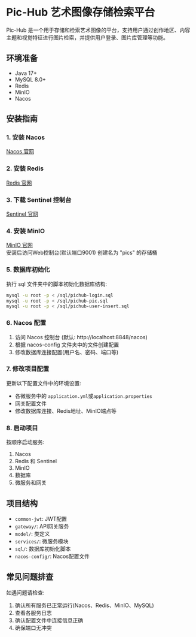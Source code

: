# Pic-Hub 艺术图像存储检索平台

Pic-Hub 是一个用于存储和检索艺术图像的平台，支持用户通过创作地区、内容主题和视觉特征进行图片检索，并提供用户登录、图片库管理等功能。

## 环境准备

- Java 17+
- MySQL 8.0+
- Redis 
- MinIO
- Nacos 

## 安装指南

### 1. 安装 Nacos
[Nacos 官网](https://github.com/alibaba/nacos/releases)

### 2. 安装 Redis
[Redis 官网](https://github.com/tporadowski/redis/releases)

### 3. 下载 Sentinel 控制台
[Sentinel 官网](https://github.com/alibaba/Sentinel/releases/tag/1.8.6)

### 4. 安装 MinIO
[MinIO 官网](https://min.io/)  
安装后访问Web控制台(默认端口9001)
创建名为 "pics" 的存储桶

### 5. 数据库初始化
执行 sql 文件夹中的脚本初始化数据库结构:
```bash
mysql -u root -p < /sql/pichub-login.sql
mysql -u root -p < /sql/pichub-pic.sql
mysql -u root -p < /sql/pichub-user-insert.sql
```

### 6. Nacos 配置
1. 访问 Nacos 控制台 (默认: http://localhost:8848/nacos)
2. 根据 nacos-config 文件夹中的文件创建配置
3. 修改数据库连接配置(用户名、密码、端口等)

### 7. 修改项目配置
更新以下配置文件中的环境设置:
- 各微服务中的 `application.yml`或`application.properties`
- 网关配置文件
- 修改数据库连接、Redis地址、MinIO端点等

### 8. 启动项目
按顺序启动服务:
1. Nacos
2. Redis 和 Sentinel
3. MinIO
4. 数据库
5. 微服务和网关

## 项目结构
- `common-jwt`: JWT配置
- `gateway/`: API网关服务
- `model/`: 类定义
- `services/`: 微服务模块
- `sql/`: 数据库初始化脚本
- `nacos-config/`: Nacos配置文件

## 常见问题排查
如遇问题请检查:
1. 确认所有服务已正常运行(Nacos、Redis、MinIO、MySQL)
2. 查看各服务日志
3. 确认配置文件中连接信息正确
4. 确保端口无冲突

